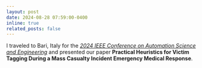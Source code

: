 ```yaml
---
layout: post
date: 2024-08-28 07:59:00-0400
inline: true
related_posts: false
---
```


I traveled to Bari, Italy for the _[2024 IEEE Conference on Automation Science and Engineering](https://2024.ieeecase.org/)_ and presented our paper **Practical Heuristics for Victim Tagging During a Mass Casualty Incident Emergency Medical Response**. 
